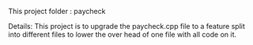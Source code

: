 This project folder : paycheck 

Details: This project is to upgrade the paycheck.cpp file to a feature split into different files to lower the over head of one file with all code on it.

